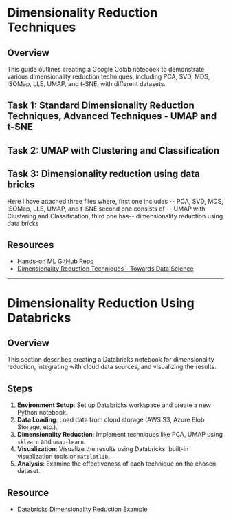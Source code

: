 # Dimensionality Reduction Techniques 

## Overview
This guide outlines creating a Google Colab notebook to demonstrate various dimensionality reduction techniques, including PCA, SVD, MDS, ISOMap, LLE, UMAP, and t-SNE, with different datasets.

## Task 1: Standard Dimensionality Reduction Techniques, Advanced Techniques - UMAP and t-SNE

## Task 2: UMAP with Clustering and Classification

## Task 3: Dimensionality reduction using data bricks

Here I have attached three files where, first one includes -- PCA, SVD, MDS, ISOMap, LLE, UMAP, and t-SNE
second one consists of -- UMAP with Clustering and Classification, third one has-- dimensionality reduction using data bricks
## Resources
- [Hands-on ML GitHub Repo](https://github.com/ageron/handson-ml3/blob/main/08_dimensionality_reduction.ipynb)
- [Dimensionality Reduction Techniques - Towards Data Science](https://towardsdatascience.com/11-dimensionality-reduction-techniques-you-should-know-in-2021-dcb9500d388b)

---

# Dimensionality Reduction Using Databricks

## Overview
This section describes creating a Databricks notebook for dimensionality reduction, integrating with cloud data sources, and visualizing the results.

## Steps
1. **Environment Setup**: Set up Databricks workspace and create a new Python notebook.
2. **Data Loading**: Load data from cloud storage (AWS S3, Azure Blob Storage, etc.).
3. **Dimensionality Reduction**: Implement techniques like PCA, UMAP using `sklearn` and `umap-learn`.
4. **Visualization**: Visualize the results using Databricks' built-in visualization tools or `matplotlib`.
5. **Analysis**: Examine the effectiveness of each technique on the chosen dataset.

## Resource
- [Databricks Dimensionality Reduction Example](https://databricks.com/notebooks/dimensionality-reduction.html)


